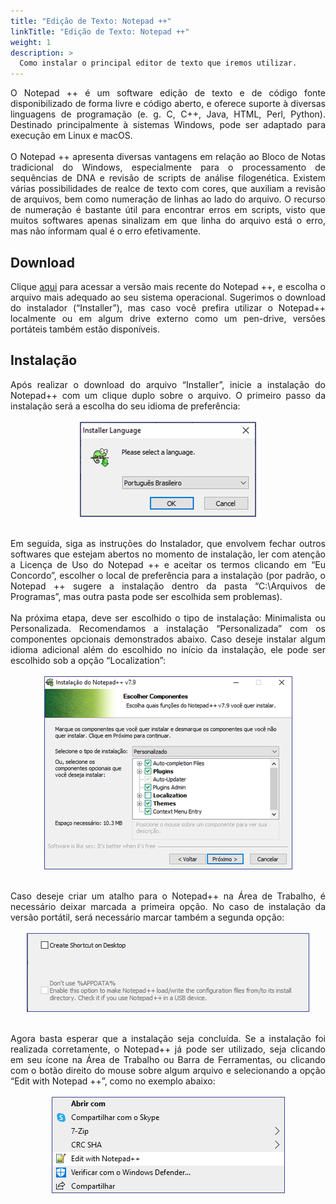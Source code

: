 ```yaml
---
title: "Edição de Texto: Notepad ++"
linkTitle: "Edição de Texto: Notepad ++"
weight: 1
description: >
  Como instalar o principal editor de texto que iremos utilizar.
---
```

<div align="justify">
O Notepad ++ é um software edição de texto e de código fonte disponibilizado de forma livre e código aberto, e oferece suporte à diversas linguagens de programação (e. g. C, C++, Java, HTML, Perl, Python). Destinado principalmente à sistemas Windows, pode ser adaptado para execução em Linux e macOS.
<br><br>
O Notepad ++ apresenta diversas vantagens em relação ao Bloco de Notas tradicional do Windows, especialmente para o processamento de sequências de DNA e revisão de scripts de análise filogenética. Existem várias possibilidades de realce de texto com cores, que auxiliam a revisão de arquivos, bem como numeração de linhas ao lado do arquivo. O recurso de numeração é bastante útil para encontrar erros em scripts, visto que muitos softwares apenas sinalizam em que linha do arquivo está o erro, mas não informam qual é o erro efetivamente.
</div>

## Download

<div align="justify">
Clique <a href="https://notepad-plus-plus.org/downloads/v7.9/">aqui</a> para acessar a versão mais recente do Notepad ++, e escolha o arquivo mais adequado ao seu sistema operacional. Sugerimos o download do instalador (“Installer”), mas caso você prefira utilizar o Notepad++ localmente ou em algum drive externo como um pen-drive, versões portáteis também estão disponíveis.
</div>

## Instalação

<div align="justify">
Após realizar o download do arquivo “Installer”, inicie a instalação do Notepad++ com um clique duplo sobre o arquivo. O primeiro passo da instalação será a escolha do seu idioma de preferência:
<br><br>
<center>
<img src="https://raw.githubusercontent.com/desirrepetters/cursodefilogenia.ufpr/master/userguide/content/pt-br/docs/download/img/notepad/notepad_1.png" alt="Janela de Seleção do Idioma de Instalação do Notepad ++" align="center">
</center>
<br><br>
Em seguida, siga as instruções do Instalador, que envolvem fechar outros softwares que estejam abertos no momento de instalação, ler com atenção a Licença de Uso do Notepad ++ e aceitar os termos clicando em “Eu Concordo”, escolher o local de preferência para a instalação (por padrão, o Notepad ++ sugere a instalação dentro da pasta “C:\Arquivos de Programas”, mas outra pasta pode ser escolhida sem problemas). 
<br><br>
Na próxima etapa, deve ser escolhido o tipo de instalação: Minimalista ou Personalizada. Recomendamos a instalação “Personalizada” com os componentes opcionais demonstrados abaixo. Caso deseje instalar algum idioma adicional além do escolhido no início da instalação, ele pode ser escolhido sob a opção “Localization”:
<br><br>
<center>
<img src="https://raw.githubusercontent.com/desirrepetters/cursodefilogenia.ufpr/master/userguide/content/pt-br/docs/download/img/notepad/notepad_2.png" alt="Janela do Tipo Instalação do Notepad ++" align="center">
</center>
<br><br>
Caso deseje criar um atalho para o Notepad++ na Área de Trabalho, é necessário deixar marcada a primeira opção. No caso de instalação da versão portátil, será necessário marcar também a segunda opção:
<br><br>
<center>
<img src="https://raw.githubusercontent.com/desirrepetters/cursodefilogenia.ufpr/master/userguide/content/pt-br/docs/download/img/notepad/notepad_3.png" alt="Criação de atalho do Notepad ++ na Área de Trabalho" align="center">
</center>
<br><br>
Agora basta esperar que a instalação seja concluída. Se a instalação foi realizada corretamente, o Notepad++ já pode ser utilizado, seja clicando em seu ícone na Área de Trabalho ou Barra de Ferramentas, ou clicando com o botão direito do mouse sobre algum arquivo e selecionando a opção “Edit with Notepad ++”, como no exemplo abaixo:
<br><br>
<center>
<img src="https://raw.githubusercontent.com/desirrepetters/cursodefilogenia.ufpr/master/userguide/content/pt-br/docs/download/img/notepad/notepad_4.png" alt="Execução do Notepad++ com botão direito do mouse" align="center">
</center>
</div>




